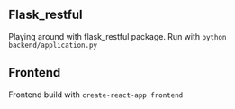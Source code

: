 ## Flask_restful

Playing around with flask_restful package. Run with `python backend/application.py`

## Frontend
Frontend build with `create-react-app frontend`

